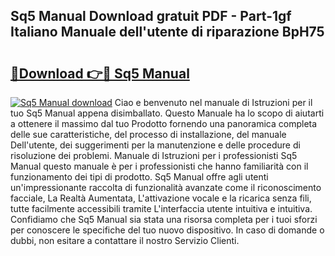 ## Sq5 Manual Download gratuit PDF - Part-1gf Italiano Manuale dell'utente di riparazione BpH75

# <h2><a href="http://dfe9h2g.blite.top/?on=Sq5+Manual">🔗Download 👉🔴 Sq5 Manual</a></h2>

[![Sq5 Manual download](https://i.imgur.com/lujVjoI.png)](http://dfe9h2g.blite.top/?on=Sq5+Manual)
Ciao e benvenuto nel manuale di Istruzioni per il tuo Sq5 Manual appena disimballato. Questo Manuale ha lo scopo di aiutarti a ottenere il massimo dal tuo Prodotto fornendo una panoramica completa delle sue caratteristiche, del processo di installazione, del manuale Dell'utente, dei suggerimenti per la manutenzione e delle procedure di risoluzione dei problemi. Manuale di Istruzioni per i professionisti Sq5 Manual questo manuale è per i professionisti che hanno familiarità con il funzionamento dei tipi di prodotto. Sq5 Manual offre agli utenti un'impressionante raccolta di funzionalità avanzate come il riconoscimento facciale, La Realtà Aumentata, L'attivazione vocale e la ricarica senza fili, tutte facilmente accessibili tramite L'interfaccia utente intuitiva e intuitiva. Confidiamo che Sq5 Manual sia stata una risorsa completa per i tuoi sforzi per conoscere le specifiche del tuo nuovo dispositivo. In caso di domande o dubbi, non esitare a contattare il nostro Servizio Clienti.
